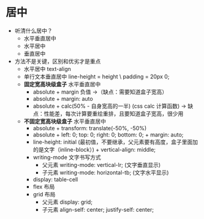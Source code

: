 # 居中

- 听清什么居中？
    - 水平垂直居中
    - 水平居中
    - 垂直居中
- 方法不是关键，区别和优劣才是重点
    - 水平居中 text-align
    - 单行文本垂直居中 line-height = height \ padding = 20px 0; 
    - **固定宽高块级盒子** 水平垂直居中 
        - absolute + margin 负值 ->（缺点：需要知道盒子宽高） 
        - absolute + margin: auto
        - absolute + calc(50% - 自身宽高的一半) (css calc 计算函数) -> 缺点：性能差，每次计算要重绘重排，且要知道盒子宽高，很少用
    - **不固定宽高块级盒子** 水平垂直居中
        - absolute + transform: translate(-50%, -50%)
        - absolute + left: 0; top: 0; right: 0; bottom: 0; + margin: auto;
        - line-height: initial (最初值，不要继承，父元素要有高度，盒子里面加的是文字（inline-block）) + vertical-align: middle;
        - writing-mode 文字书写方式
            - 父元素 writing-mode: vertical-lr; (文字垂直显示)
            - 子元素 writing-mode: horizontal-tb; (文字水平显示)
        - display: table-cell 
        - flex 布局
        - grid 布局
            - 父元素 display: grid;
            - 子元素 align-self: center; justify-self: center;








